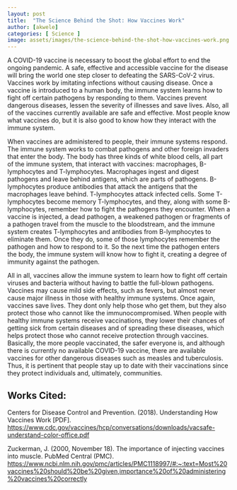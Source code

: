 ```yaml
---
layout: post
title:  "The Science Behind the Shot: How Vaccines Work"
author: [akwele]
categories: [ Science ]
image: assets/images/the-science-behind-the-shot-how-vaccines-work.png
---
```


A COVID-19 vaccine is necessary to boost the global effort to end the ongoing pandemic. A safe, effective and accessible vaccine for the disease will bring the world one step closer to defeating the SARS-CoV-2 virus. Vaccines work by imitating infections without causing disease. Once a vaccine is introduced to a human body, the immune system learns how to fight off certain pathogens by responding to them. Vaccines prevent dangerous diseases, lessen the severity of illnesses and save lives. Also, all of the vaccines currently available are safe and effective. Most people know what vaccines do, but it is also good to know how they interact with the immune system.

When vaccines are administered to people, their immune systems respond. The immune system works to combat pathogens and other foreign invaders that enter the body. The body has three kinds of white blood cells, all part of the immune system, that interact with vaccines: macrophages, B-lymphocytes and T-lymphocytes. Macrophages ingest and digest pathogens and leave behind antigens, which are parts of pathogens. B-lymphocytes produce antibodies that attack the antigens that the macrophages leave behind. T-lymphocytes attack infected cells. Some T-lymphocytes become memory T-lymphocytes, and they, along with some B-lymphocytes, remember how to fight the pathogens they encounter. When a vaccine is injected, a dead pathogen, a weakened pathogen or fragments of a pathogen travel from the muscle to the bloodstream, and the immune system creates T-lymphocytes and antibodies from B-lymphocytes to eliminate them. Once they do, some of those lymphocytes remember the pathogen and how to respond to it. So the next time the pathogen enters the body, the immune system will know how to fight it, creating a degree of immunity against the pathogen. 

All in all, vaccines allow the immune system to learn how to fight off certain viruses and bacteria without having to battle the full-blown pathogens. Vaccines may cause mild side effects, such as fevers, but almost never cause major illness in those with healthy immune systems. Once again, vaccines save lives. They dont only help those who get them, but they also protect those who cannot like the immunocompromised. When people with healthy immune systems receive vaccinations, they lower their chances of getting sick from certain diseases and of spreading these diseases, which helps protect those who cannot receive protection through vaccines. Basically, the more people vaccinated, the safer everyone is, and although there is currently no available COVID-19 vaccine, there are available vaccines for other dangerous diseases such as measles and tuberculosis. Thus, it is pertinent that people stay up to date with their vaccinations since they protect individuals and, ultimately, communities.

## Works Cited:

Centers for Disease Control and Prevention. (2018). Understanding How Vaccines Work [PDF]. https://www.cdc.gov/vaccines/hcp/conversations/downloads/vacsafe-understand-color-office.pdf

Zuckerman, J. (2000, November 18). The importance of injecting vaccines into muscle. PubMed Central (PMC). https://www.ncbi.nlm.nih.gov/pmc/articles/PMC1118997/#:~:text=Most%20vaccines%20should%20be%20given,importance%20of%20administering%20vaccines%20correctly


